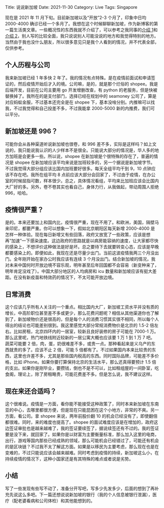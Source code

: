 Title: 说说新加坡
Date: 2021-11-30
Category: Live
Tags: Singapore

现在是 2021 年 11 月下旬。目前新加坡以及“开放”2-3 个月了，印象中日均 2000-4000 确诊已经一个多月了。我想在这个时候聊聊新加坡，作为新博客的第一篇生活类文章。一些概况性的东西我就不介绍了，可以参考之我同事的[介绍 1](https://wsgzao.github.io/post/singapore/)和[介绍 2](https://cmgs.me/life/life-in-singapore)，别人写的比较全面，我只说说别人可能没说的地方和我觉得特别的地方。当然由于我也没什么朋友，所以很多意见只是我个人看到的情况，并不代表全部，仅供参考。

## 个人历程与公司

我来新加坡已经 1 年多快 2 年了。我的情况有点特殊。是在疫情前面试和申请签证的，然后疫情开始后才入的境。公司嘛，是的，就是那个烂俗的 shopee。我是后端开发，目前在公司主要用 go 开发增删改查，有 python 的老服务，但是快被替换掉了。我所在的是支付部门，选择已经在规划中的 seamoney 公司了，算是对应蚂蚁金服，不过基本还完全是在 shopee 下，基本没啥分别。内推嘛可以找我，不过我觉得和自己投差不多，不过我能拿 2000-5000 新的内推费，我们可以平分。

## 新加坡还是 996？

可能你会从各种渠道听说新加坡也很卷，和 996 差不多，实际是这样吗？如上文说的，我只能说我认识的人少样本不是很全。只能说大部分的情况是，华人多的地方加班是会更多一些。所以说，shopee 在新加坡是个很特殊的存在了，普遍的情况是 shopee 在新加坡应该平均来说是加班较多的，另一个据说是新加坡字节。不过我觉得大部分组应该比国内加班要好很多。每天全组平均干到 9，10 点钟应该不存在吧。我所在组平均 8 点前应该大部分会回家了，不过由于疫情，在办公室的时候屈指可数，样本很少。总之，具体情况看组，平均来比加班应该会比国内大厂好的多。另外，卷不卷其实也看自己，身体力行，从我做起，带动周围人拒绝 996，哈哈。

## 疫情很严重？

是的。本来还要加上和国内比，疫情很严重，现在不用了。和欧洲，美国，隔壁马来印尼，都要严重。你可以想象一下，假如北京朝阳区每天新增 2000-4000 是怎样一种体验。现在每日新增又有些回落，政府又放宽了一些政策，应该是想再“加速”一下感染速度。这边政府的思路就是以病房能容纳的速度，让大家都尽快的感染上，不想评价这种做法是好是坏。总之要待下去就要转变心态，应该是早晚都要感染上的。即便如此，我现在还是尽量少出门。当前这波疫情我两三个月没出门。全年刚开始在家办公时我应该有连续 3 个月没出门。结合新加坡的情况，我对未来中国何时开放边境不容乐观，明年甚至后年回国都不会容易（新变种来了，明年肯定没戏了）。中国大部分地区的人均病房和 icu 数量和新加坡应该有挺大差距。在没有新疫苗和特效药的情况下，不太可能开放边境。

## 日常消费

这个应该几乎所有人关注的一个重点。相比国内大厂，新加坡工资水平并没有质的增长，中高阶职位甚至差不多或更少，那么花费问题呢？相信从其他渠道你也了解到了，新加坡物价还是很高的，但是每个人的消费习惯其实很不相同，所以每个人得出的结论也可能差别很到。我这里感觉大部分常规消费物价是北京的 1.5-2 倍左右。比如房租，北京四环内的一居室，较新且良好装修的房子可能在 7000-1 万。那么这里呢，热门地铁线附近较新的一居公寓大概也应该要 1 万 1 到 1 万 7 吧。蔬菜可能要 2 倍，肉，蛋，奶很难差不多，或贵一点。那种看起来是义乌产的东西就贵的多了。应该不止 2 倍，可能 5 倍都有了。不过如果国内本来比较贵的东西，这里也许差不多，尤其是那些国内税高的东西。同时国际品牌，可能差不多价格，比如 iPhone。如果你要打算保持北京的生活水平，那么还真得要预计 1.5 倍的支出。如果你是刚毕业，要攒钱，倒也不是不可以，比如租组屋的一间卧室，吃食阁，理论上，除了房租略贵，可能花费差不多。但是怎么说，我不建议这样。

## 现在来还合适吗？

这个很难说。疫情是一方面，看你能不能接受这种政策了，同时本来新加坡在东南亚的中心，去哪里都很方便，但是现在只能昆困在这个小地方，非常的不爽。另一方面，看公司。拿 shopee 来说，两年前股价翻 10 的机会已经没有了，即使翻倍都很难。同时，来的难度也提高了。shopee 的面试难度应该是在增加的，政府这边签证审批也是越来越难了，我的签证要续签了，据说续签还有不过的。我的签证要是没下来，就回家了。如果你是以财富为主要衡量标准，那么加入这里的电商，出行，游戏等国内那些已经成熟的领域，那么可能机会已经错过了，可能还有机会的是区块链？不过我不太了解这方面。如果是以移民为主要考虑，那么现在也是在变难的，不过只能说应该会越来越难。同时考虑到疫情的持续，新加坡这么小，在持续疫情的情况下，这种小国家还是有其特殊的难点或者说是劣势。

## 小结

写了一些发现有些写不动了，准备分开写吧，写多少先发多少，后面的想到了再补充先说这么多吧。下一篇还想说说新加坡的银行（我的个人信息被银行泄漏），医疗（配老婆看病和公司体检）和其他能想到的。
